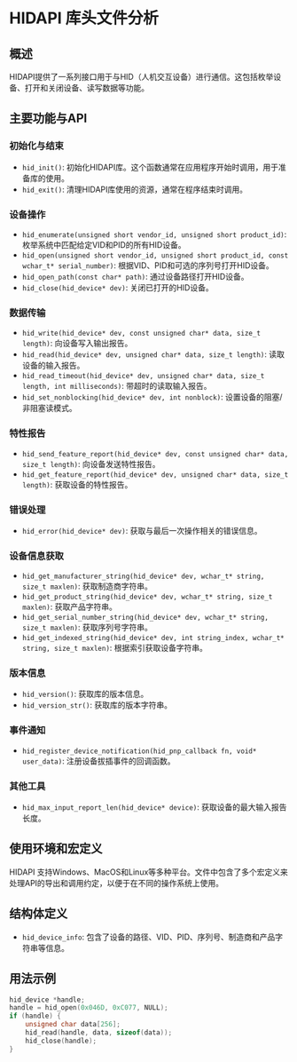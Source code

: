# HIDAPI 库头文件分析

## 概述
HIDAPI提供了一系列接口用于与HID（人机交互设备）进行通信。这包括枚举设备、打开和关闭设备、读写数据等功能。

## 主要功能与API
### 初始化与结束
- `hid_init()`: 初始化HIDAPI库。这个函数通常在应用程序开始时调用，用于准备库的使用。
- `hid_exit()`: 清理HIDAPI库使用的资源，通常在程序结束时调用。

### 设备操作
- `hid_enumerate(unsigned short vendor_id, unsigned short product_id)`: 枚举系统中匹配给定VID和PID的所有HID设备。
- `hid_open(unsigned short vendor_id, unsigned short product_id, const wchar_t* serial_number)`: 根据VID、PID和可选的序列号打开HID设备。
- `hid_open_path(const char* path)`: 通过设备路径打开HID设备。
- `hid_close(hid_device* dev)`: 关闭已打开的HID设备。

### 数据传输
- `hid_write(hid_device* dev, const unsigned char* data, size_t length)`: 向设备写入输出报告。
- `hid_read(hid_device* dev, unsigned char* data, size_t length)`: 读取设备的输入报告。
- `hid_read_timeout(hid_device* dev, unsigned char* data, size_t length, int milliseconds)`: 带超时的读取输入报告。
- `hid_set_nonblocking(hid_device* dev, int nonblock)`: 设置设备的阻塞/非阻塞读模式。

### 特性报告
- `hid_send_feature_report(hid_device* dev, const unsigned char* data, size_t length)`: 向设备发送特性报告。
- `hid_get_feature_report(hid_device* dev, unsigned char* data, size_t length)`: 获取设备的特性报告。

### 错误处理
- `hid_error(hid_device* dev)`: 获取与最后一次操作相关的错误信息。

### 设备信息获取
- `hid_get_manufacturer_string(hid_device* dev, wchar_t* string, size_t maxlen)`: 获取制造商字符串。
- `hid_get_product_string(hid_device* dev, wchar_t* string, size_t maxlen)`: 获取产品字符串。
- `hid_get_serial_number_string(hid_device* dev, wchar_t* string, size_t maxlen)`: 获取序列号字符串。
- `hid_get_indexed_string(hid_device* dev, int string_index, wchar_t* string, size_t maxlen)`: 根据索引获取设备字符串。

### 版本信息
- `hid_version()`: 获取库的版本信息。
- `hid_version_str()`: 获取库的版本字符串。

### 事件通知
- `hid_register_device_notification(hid_pnp_callback fn, void* user_data)`: 注册设备拔插事件的回调函数。

### 其他工具
- `hid_max_input_report_len(hid_device* device)`: 获取设备的最大输入报告长度。

## 使用环境和宏定义
HIDAPI 支持Windows、MacOS和Linux等多种平台。文件中包含了多个宏定义来处理API的导出和调用约定，以便于在不同的操作系统上使用。

## 结构体定义
- `hid_device_info`: 包含了设备的路径、VID、PID、序列号、制造商和产品字符串等信息。

## 用法示例
```c
hid_device *handle;
handle = hid_open(0x046D, 0xC077, NULL);
if (handle) {
    unsigned char data[256];
    hid_read(handle, data, sizeof(data));
    hid_close(handle);
}
